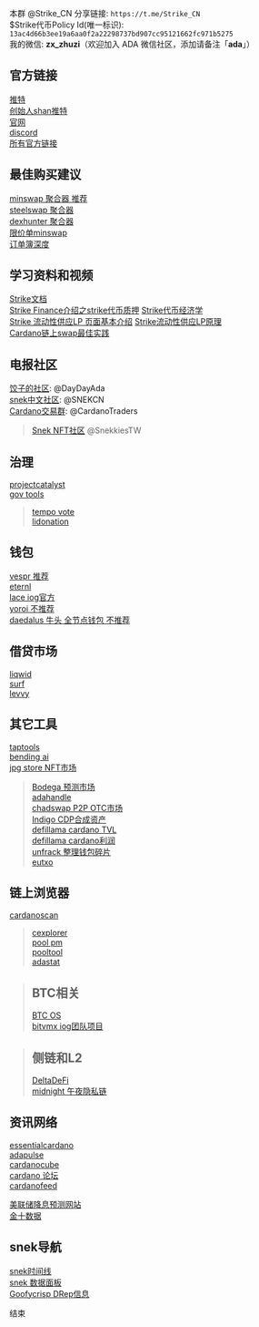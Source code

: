 本群 @Strike_CN 分享链接: `https://t.me/Strike_CN`  
$Strike代币Policy Id(唯一标识): `13ac4d66b3ee19a6aa0f2a22298737bd907cc95121662fc971b5275`  
我的微信: **zx_zhuzi**（欢迎加入 ADA 微信社区，添加请备注「**ada**」）  

  
## 官方链接
[推特](https://x.com/strikecardano)  
[创始人shan推特](https://x.com/sz8ng)  
[官网](https://app.strikefinance.org/staking)  
[discord](https://discord.com/invite/SjH4NDeEGq)  
[所有官方链接](https://linktr.ee/strikecardano)  
  
## 最佳购买建议
[minswap 聚合器 推荐](https://minswap.org/aggregator?cA=&tA=&cB=f13ac4d66b3ee19a6aa0f2a22298737bd907cc95121662fc971b5275&tB=535452494b45&agg=true)  
[steelswap 聚合器](https://steelswap.io/swap?input=&output=f13ac4d66b3ee19a6aa0f2a22298737bd907cc95121662fc971b5275535452494b45&type=input&amount=NaN)  
[dexhunter 聚合器](https://app.dexhunter.io/swap?tokenIdSell=&tokenIdBuy=f13ac4d66b3ee19a6aa0f2a22298737bd907cc95121662fc971b5275535452494b45)  
[限价单minswap](https://minswap.org/zh-CN/swap)  
[订单簿深度](https://app.dexhunter.io/swap?tokenIdSell=&tokenIdBuy=f13ac4d66b3ee19a6aa0f2a22298737bd907cc95121662fc971b5275535452494b45)  

## 学习资料和视频
[Strike文档](https://docs.strikefinance.org/)  
[Strike Finance介绍之strike代币质押](https://youtu.be/ZAfQEu0FL_E?si=RCoTRfoRHfNt-v7o) 
[Strike代币经济学](https://youtu.be/PjWvbUl0484?si=vlCKJuERQDPtilaw)  
[Strike 流动性供应LP 页面基本介绍](https://youtu.be/HyOGOmn99SQ?si=NIpDvirONGyld-jy) 
[Strike流动性供应LP原理](https://youtu.be/lBDmTFaF3Yw?si=OS64q_CLZ4wRZsj1)  
[Cardano链上swap最佳实践](https://youtu.be/eOnsatNOb_c?si=WbJXsMQWjI0Camnb)  

## 电报社区
[饺子的社区](https://t.me/DayDayAda): @DayDayAda  
[snek中文社区](https://t.me/SNEKCN): @SNEKCN  
[Cardano交易群](https://t.me/CardanoTraders): @CardanoTraders  
> [Snek NFT社区](https://t.me/SnekkiesTW) @SnekkiesTW  

## 治理
[projectcatalyst](https://projectcatalyst.io/)  
[gov tools](https://gov.tools/)  
> [tempo vote](https://tempo.vote/)  
> [lidonation](https://www.lidonation.com/en/catalyst-explorer)  

## 钱包
[vespr 推荐](https://x.com/vesprwallet)  
[eternl](https://x.com/eternlwallet)  
[lace iog官方](https://x.com/lace_io)  
[yoroi 不推荐](https://x.com/YoroiWallet)  
[daedalus 牛头 全节点钱包 不推荐](https://daedaluswallet.io/en/download/)  

## 借贷市场
[liqwid](https://x.com/liqwidfinance)  
[surf](https://x.com/surfcardano)  
[levvy](https://x.com/levvyfinance)  

## 其它工具
[taptools](https://www.taptools.io/charts/token/strike)  
[bending ai](https://bending.ai/market?sort_by=MarketCap&order=desc)  
[jpg store NFT市场](https://www.jpg.store/)  
> [Bodega 预测市场](https://x.com/BodegaCardano)  
> [adahandle](https://x.com/adahandle)  
> [chadswap P2P OTC市场](https://x.com/chadswap_)  
> [Indigo CDP合成资产](https://x.com/Indigo_protocol)  
[defillama cardano TVL](https://defillama.com/chain/cardano)  
> [defillama cardano利润](https://defillama.com/revenue/chain/cardano)  
> [unfrack 整理钱包碎片](https://unfrack.it/)  
> [eutxo](https://eutxo.org/)

## 链上浏览器
[cardanoscan](https://cardanoscan.io/pool/c1f5cfd4330339e90ba83a64d269a81cf415d7adab36403e27b910f7)  
> [cexplorer](https://cexplorer.io/pool/pool1c86ul4pnqvu7jzag8fjdy6dgrn6pt4ad4vmyq038hyg0wl2kaed)  
[pool pm](https://pool.pm/c1f5cfd4330339e90ba83a64d269a81cf415d7adab36403e27b910f7)  
> [pooltool](https://pooltool.io/pool/c1f5cfd4330339e90ba83a64d269a81cf415d7adab36403e27b910f7/epochs)  
> [adastat](https://adastat.net/pools/c1f5cfd4330339e90ba83a64d269a81cf415d7adab36403e27b910f7)  

> ## BTC相关
> [BTC OS](https://x.com/BTC_OS)  
> [bitvmx iog团队项目](https://x.com/bitvmx)

> ## 侧链和L2
> [DeltaDeFi](https://x.com/DeltaDeFi)  
> [midnight 午夜隐私链](https://x.com/MidnightNtwrk)

## 资讯网络
[essentialcardano](https://www.essentialcardano.io/)  
[adapulse](https://adapulse.io/)  
[cardanocube](https://www.cardanocube.io/)  
[cardano 论坛](https://forum.cardano.org/)  
[cardanofeed](https://cardanofeed.com/)  

[美联储降息预测网站](https://www.cmegroup.com/markets/interest-rates/cme-fedwatch-tool.html?redirect=/trading/interest-rates/countdown-to-fomc.html)  
[金十数据](https://rili.jin10.com/)

## snek导航
[snek时间线](https://snektimeline.com/)  
[snek 数据面板](https://snekboard.com/)  
[Goofycrisp DRep信息](https://gov.tools/drep_directory/drep1phvyckc7tqqlftyxqvp9fjdgczac4swsc7ssj26h785uxhwx0tt)


结束




<!---

https://tgtw.cc/post-about-parse-mode-of-telegram

```` 发布在电报群组里,可用语法有限
*粗體文字*
_斜體文字_
__底線文字__
~刪除線文字~
*粗體文字 _粗斜體文字 ~粗斜體刪除線文字~ __粗斜底線文字___ 粗體文字*
[超連結文字](超連結網址)
`等寬字體`
```
多行等寬字體
的文字區塊
```
````

--->